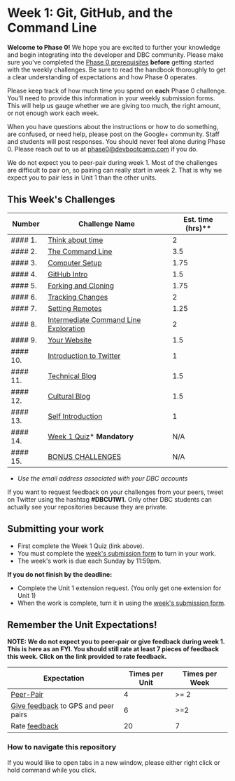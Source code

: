 # Week 1: Git, GitHub, and the Command Line

**Welcome to Phase 0!** We hope you are excited to further your knowledge and begin integrating into the developer and DBC community. Please make sure you've completed the [Phase 0 prerequisites](https://github.com/Devbootcamp/phase-0-handbook/blob/master/phase-0-prerequisites.md) **before** getting started with the weekly challenges. Be sure to read the handbook thoroughly to get a clear understanding of expectations and how Phase 0 operates.

Please keep track of how much time you spend on **each** Phase 0 challenge. You'll need to provide this information in your weekly submission forms. This will help us gauge whether we are giving too much, the right amount, or not enough work each week.

When you have questions about the instructions or how to do something, are confused, or need help, please post on the Google+ community. Staff and students will post responses. You should never feel alone during Phase 0. Please reach out to us at <phase0@devbootcamp.com> if you do.

We do not expect you to peer-pair during week 1. Most of the challenges are difficult to pair on, so pairing can really start in week 2. That is why we expect you to pair less in Unit 1 than the other units.

## This Week's Challenges
Number | Challenge Name | Est. time (hrs)**
--|----------------|----------
#### 1. |[Think about time](think-about-time) | 2
#### 2. |[The Command Line](command-line) | 3.5
#### 3. |[Computer Setup](computer-setup) | 1.75
#### 4. |[GitHub Intro](github-intro) | 1.5
#### 5. |[Forking and Cloning](fork-clone) | 1.75
#### 6. |[Tracking Changes](tracking-changes) | 2
#### 7. |[Setting Remotes](set-remotes) | 1.25
#### 8. |[Intermediate Command Line Exploration](cli-exploration) | 2
#### 9. |[Your Website](new-repo) | 1.5
#### 10. |[Introduction to Twitter](twitter-intro.md) | 1
#### 11. |[Technical Blog](technical-blog.md) | 1.5
#### 12. |[Cultural Blog](cultural-blog.md) | 1.5
#### 13. |[Self Introduction](self-introduction.md) | 1
#### 14. |[Week 1 Quiz](https://www.classmarker.com/online-test/start/?quiz=xkn551f34857155c)* **Mandatory** | N/A
#### 15. |[BONUS CHALLENGES](BONUS-Challenges) | N/A

* *Use the email address associated with your DBC accounts*

If you want to request feedback on your challenges from your peers, tweet on Twitter using the hashtag **#DBCU1W1.** Only other DBC students can actually see your repositories because they are private.

## Submitting your work
- First complete the Week 1 Quiz (link above).
- You must complete the [week's submission form](http://apply.devbootcamp.com) to turn in your work.
- The week's work is due each Sunday by 11:59pm.

**If you do not finish by the deadline:**
- Complete the Unit 1 extension request. (You only get one extension for Unit 1)
- When the work is complete, turn it in using the [week's submission form](http://apply.devbootcamp.com).

## Remember the Unit Expectations!

**NOTE: We do not expect you to peer-pair or give feedback during week 1. This is here as an FYI. You should still rate at least 7 pieces of feedback this week. Click on the link provided to rate feedback.**

Expectation | Times per Unit | Times per Week
------------|----------|---------
[Peer-Pair](https://github.com/Devbootcamp/phase-0-handbook/blob/master/peer-pairing-sessions.md) | 4 | >= 2
[Give feedback](https://socrates.devbootcamp.com/feedback/new) to GPS and peer pairs | 6 | >=2
Rate [feedback](https://socrates.devbootcamp.com/feedback) | 20 | 7


### How to navigate this repository
If you would like to open tabs in a new window, please either right click or hold command while you click.
